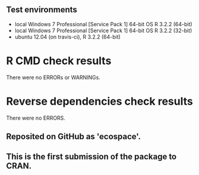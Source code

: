 ## Test environments
* local Windows 7 Professional [Service Pack 1] 64-bit OS R 3.2.2 (64-bit)
* local Windows 7 Professional [Service Pack 1] 64-bit OS R 3.2.2 (32-bit)
* ubuntu 12.04 (on travis-ci), R 3.2.2 (64-bit)

# R CMD check results
There were no ERRORs or WARNINGs.

# Reverse dependencies check results
There were no ERRORS.

## Reposited on GitHub as 'ecospace'.

## This is the first submission of the package to CRAN.
